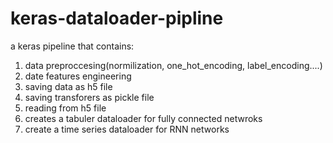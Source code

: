 # keras-dataloader-pipline
a keras pipeline that contains: 
1. data preproccesing(normilization, one_hot_encoding, label_encoding....)
2. date features engineering
3. saving data as h5 file 
4. saving transforers as pickle file 
5. reading from h5 file
6. creates a tabuler dataloader for fully connected netwroks 
7. create a time series dataloader for RNN networks
